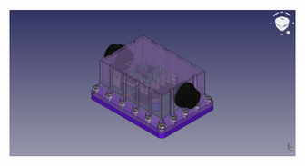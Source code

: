 ![render.png](https://github.com/panovvv/esp8266-lighting-controllers/raw/master/esp12_rgbcct_led_strip_controller/pcb/renders/15_enclosure_waterproof_front.png)
